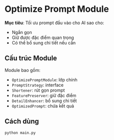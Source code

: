 # Optimize Prompt Module

**Mục tiêu**: Tối ưu prompt đầu vào cho AI sao cho:
- Ngắn gọn
- Giữ được đặc điểm quan trọng
- Có thể bổ sung chi tiết nếu cần

## Cấu trúc Module

Module bao gồm:
- `OptimizePromptModule`: lớp chính
- `PromptStrategy`: interface
- `Shortener`: rút gọn prompt
- `FeaturePreserver`: giữ đặc điểm
- `DetailEnhancer`: bổ sung chi tiết
- `OptimizedPrompt`: chứa kết quả

## Cách dùng

```bash
python main.py
